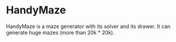 HandyMaze
=========

HandyMaze is a maze generator with its solver and its drawer. It can generate huge mazes (more than 20k * 20k).
